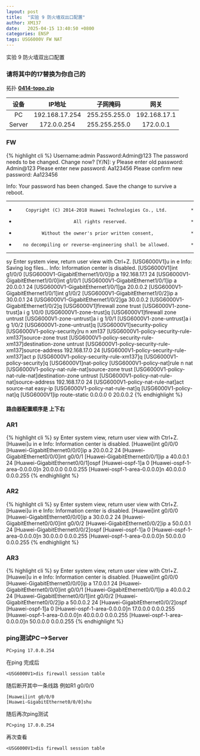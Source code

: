 ```yaml
---
layout: post
title:  "实验 9 防火墙双出口配置"
author: XM137
date:   2025-04-15 13:40:50 +0800
categories: ENSP
tags: USG6000V FW NAT
---
```


实验 9 防火墙双出口配置
### 请将其中的17替换为你自己的

拓扑 **[0414-topo.zip](/assets/ENSP/20250415/0414-topo.zip)**


|    设备     |        IP地址      |      子网掩码       |        网关        |
|   :----:    |        :----:      |      :----:        |       :----:       |
|     PC      |   192.168.17.254   |    255.255.255.0   |    192.168.17.1    |
|   Server    |     172.0.0.254    |    255.255.255.0   |     172.0.0.1      |


### FW
{% highlight cli %}
Username:admin
Password:Admin@123
The password needs to be changed. Change now? [Y/N]: y
Please enter old password: Admin@123
Please enter new password: Aa123456
Please confirm new password: Aa123456

 Info: Your password has been changed. Save the change to survive a reboot. 
*************************************************************************
*         Copyright (C) 2014-2018 Huawei Technologies Co., Ltd.         *
*                           All rights reserved.                        *
*               Without the owner's prior written consent,              *
*        no decompiling or reverse-engineering shall be allowed.        *
*************************************************************************


<USG6000V1>sy
Enter system view, return user view with Ctrl+Z.
[USG6000V1]u in e
Info: Saving log files...
Info: Information center is disabled.
[USG6000V1]int g1/0/0
[USG6000V1-GigabitEthernet1/0/0]ip a 192.168.17.1 24
[USG6000V1-GigabitEthernet1/0/0]int g1/0/1
[USG6000V1-GigabitEthernet1/0/1]ip a 20.0.0.1 24
[USG6000V1-GigabitEthernet1/0/1]ga 20.0.0.2
[USG6000V1-GigabitEthernet1/0/1]int g1/0/2
[USG6000V1-GigabitEthernet1/0/2]ip a 30.0.0.1 24
[USG6000V1-GigabitEthernet1/0/2]ga 30.0.0.2 
[USG6000V1-GigabitEthernet1/0/2]q
[USG6000V1]firewall zone trust 
[USG6000V1-zone-trust]a i g 1/0/0
[USG6000V1-zone-trust]q
[USG6000V1]firewall zone untrust 
[USG6000V1-zone-untrust]a i g 1/0/1
[USG6000V1-zone-untrust]a i g 1/0/2
[USG6000V1-zone-untrust]q
[USG6000V1]security-policy 
[USG6000V1-policy-security]ru n xm137
[USG6000V1-policy-security-rule-xm137]source-zone trust 
[USG6000V1-policy-security-rule-xm137]destination-zone untrust 
[USG6000V1-policy-security-rule-xm137]source-address 192.168.17.0 24
[USG6000V1-policy-security-rule-xm137]act p
[USG6000V1-policy-security-rule-xm137]q
[USG6000V1-policy-security]q
[USG6000V1]nat-policy 
[USG6000V1-policy-nat]rule n nat
[USG6000V1-policy-nat-rule-nat]source-zone trust
[USG6000V1-policy-nat-rule-nat]destination-zone untrust 
[USG6000V1-policy-nat-rule-nat]source-address 192.168.17.0 24
[USG6000V1-policy-nat-rule-nat]act source-nat easy-ip 
[USG6000V1-policy-nat-rule-nat]q
[USG6000V1-policy-nat]q
[USG6000V1]ip route-static 0.0.0.0 0 20.0.0.2
{% endhighlight %}
#### 路由器配置顺序是 上下右

### AR1
{% highlight cli %}
<Huawei>sy
Enter system view, return user view with Ctrl+Z.
[Huawei]u in e
Info: Information center is disabled.
[Huawei]int g0/0/0
[Huawei-GigabitEthernet0/0/0]ip a 20.0.0.2 24
[Huawei-GigabitEthernet0/0/0]int g0/0/1
[Huawei-GigabitEthernet0/0/1]ip a 40.0.0.1 24
[Huawei-GigabitEthernet0/0/1]ospf
[Huawei-ospf-1]a 0
[Huawei-ospf-1-area-0.0.0.0]n 20.0.0.0 0.0.0.255
[Huawei-ospf-1-area-0.0.0.0]n 40.0.0.0 0.0.0.255
{% endhighlight %}

### AR2
{% highlight cli %}
<Huawei>sy
Enter system view, return user view with Ctrl+Z.
[Huawei]u in e
Info: Information center is disabled.
[Huawei]int g0/0/0
[Huawei-GigabitEthernet0/0/0]ip a 30.0.0.2 24
[Huawei-GigabitEthernet0/0/0]int g0/0/2
[Huawei-GigabitEthernet0/0/2]ip a 50.0.0.1 24
[Huawei-GigabitEthernet0/0/2]ospf
[Huawei-ospf-1]a 0
[Huawei-ospf-1-area-0.0.0.0]n 30.0.0.0 0.0.0.255
[Huawei-ospf-1-area-0.0.0.0]n 50.0.0.0 0.0.0.255
{% endhighlight %}

### AR3
{% highlight cli %}
<Huawei>sy
Enter system view, return user view with Ctrl+Z.
[Huawei]u in e
Info: Information center is disabled.
[Huawei]int g0/0/0
[Huawei-GigabitEthernet0/0/0]ip a 17.0.0.1 24
[Huawei-GigabitEthernet0/0/0]int g0/0/1
[Huawei-GigabitEthernet0/0/1]ip a 40.0.0.2 24
[Huawei-GigabitEthernet0/0/1]int g0/0/2
[Huawei-GigabitEthernet0/0/2]ip a 50.0.0.2 24
[Huawei-GigabitEthernet0/0/2]ospf
[Huawei-ospf-1]a 0
[Huawei-ospf-1-area-0.0.0.0]n 17.0.0.0 0.0.0.255
[Huawei-ospf-1-area-0.0.0.0]n 40.0.0.0 0.0.0.255
[Huawei-ospf-1-area-0.0.0.0]n 50.0.0.0 0.0.0.255
{% endhighlight %}

### ping测试PC-->Server
```CLI
PC>ping 17.0.0.254
```

在ping 完成后
```CLI
<USG6000V1>dis firewall session table 
```
随后断开其中一条线路 
例如R1 g0/0/0
```CLI
[Huawei]int g0/0/0
[Huawei-GigabitEthernet0/0/0]shu
```

随后再次ping测试
```CLI
PC>ping 17.0.0.254
```

再次查看
```CLI
<USG6000V1>dis firewall session table 
```